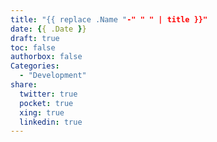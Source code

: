 ```yaml
---
title: "{{ replace .Name "-" " " | title }}"
date: {{ .Date }}
draft: true
toc: false
authorbox: false
Categories:
  - "Development"
share:
  twitter: true
  pocket: true
  xing: true
  linkedin: true
---
```


